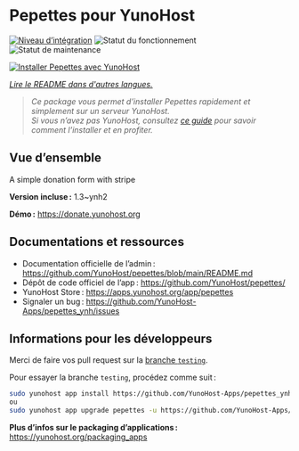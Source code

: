 <!--
Nota bene : ce README est automatiquement généré par <https://github.com/YunoHost/apps/tree/master/tools/readme_generator>
Il NE doit PAS être modifié à la main.
-->

# Pepettes pour YunoHost

[![Niveau d’intégration](https://apps.yunohost.org/badge/integration/pepettes)](https://ci-apps.yunohost.org/ci/apps/pepettes/)
![Statut du fonctionnement](https://apps.yunohost.org/badge/state/pepettes)
![Statut de maintenance](https://apps.yunohost.org/badge/maintained/pepettes)

[![Installer Pepettes avec YunoHost](https://install-app.yunohost.org/install-with-yunohost.svg)](https://install-app.yunohost.org/?app=pepettes)

*[Lire le README dans d'autres langues.](./ALL_README.md)*

> *Ce package vous permet d’installer Pepettes rapidement et simplement sur un serveur YunoHost.*  
> *Si vous n’avez pas YunoHost, consultez [ce guide](https://yunohost.org/install) pour savoir comment l’installer et en profiter.*

## Vue d’ensemble

A simple donation form with stripe

**Version incluse :** 1.3~ynh2

**Démo :** <https://donate.yunohost.org>
## Documentations et ressources

- Documentation officielle de l’admin : <https://github.com/YunoHost/pepettes/blob/main/README.md>
- Dépôt de code officiel de l’app : <https://github.com/YunoHost/pepettes/>
- YunoHost Store : <https://apps.yunohost.org/app/pepettes>
- Signaler un bug : <https://github.com/YunoHost-Apps/pepettes_ynh/issues>

## Informations pour les développeurs

Merci de faire vos pull request sur la [branche `testing`](https://github.com/YunoHost-Apps/pepettes_ynh/tree/testing).

Pour essayer la branche `testing`, procédez comme suit :

```bash
sudo yunohost app install https://github.com/YunoHost-Apps/pepettes_ynh/tree/testing --debug
ou
sudo yunohost app upgrade pepettes -u https://github.com/YunoHost-Apps/pepettes_ynh/tree/testing --debug
```

**Plus d’infos sur le packaging d’applications :** <https://yunohost.org/packaging_apps>
